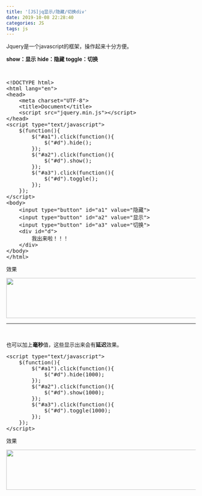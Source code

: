 ```yaml
---
title: '[JS]jq显示/隐藏/切换div'
date: 2019-10-08 22:28:40
categories: JS
tags: js
---
```


Jquery是一个javascript的框架，操作起来十分方便。<!--more-->

<strong>show：显示</strong>
<strong>hide：隐藏</strong>
<strong>toggle：切换</strong>

&nbsp;
<pre class="lang:js decode:true ">&lt;!DOCTYPE html&gt;
&lt;html lang="en"&gt;
&lt;head&gt;
	&lt;meta charset="UTF-8"&gt;
	&lt;title&gt;Document&lt;/title&gt;
	&lt;script src="jquery.min.js"&gt;&lt;/script&gt;
&lt;/head&gt;
&lt;script type="text/javascript"&gt;
	$(function(){
		$("#a1").click(function(){
			$("#d").hide();
		});
		$("#a2").click(function(){
			$("#d").show();
		});
		$("#a3").click(function(){
			$("#d").toggle();
		});
	});
&lt;/script&gt;
&lt;body&gt;
	&lt;input type="button" id="a1" value="隐藏"&gt;
	&lt;input type="button" id="a2" value="显示"&gt;
	&lt;input type="button" id="a3" value="切换"&gt;
	&lt;div id="d"&gt;
		我出来啦！！！
	&lt;/div&gt;
&lt;/body&gt;
&lt;/html&gt;</pre>
效果

<a href="http://image.xiaoxinyes.club/2018-9-1.gif"><img class="aligncenter size-medium" src="http://image.xiaoxinyes.club/2018-9-1.gif" width="598" height="107" /></a>

<hr />

&nbsp;

也可以加上<strong>毫秒</strong>值，这些显示出来会有<strong>延迟</strong>效果。
<pre class="lang:js decode:true ">&lt;script type="text/javascript"&gt;
	$(function(){
		$("#a1").click(function(){
			$("#d").hide(1000);
		});
		$("#a2").click(function(){
			$("#d").show(1000);
		});
		$("#a3").click(function(){
			$("#d").toggle(1000);
		});
	});
&lt;/script&gt;</pre>
效果

<a href="http://image.xiaoxinyes.club/2018-9-1-1.gif"><img class="aligncenter size-medium" src="http://image.xiaoxinyes.club/2018-9-1-1.gif" width="598" height="107" /></a>
